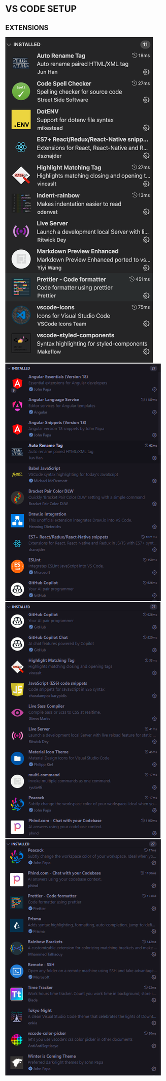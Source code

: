 # VS CODE SETUP

## EXTENSIONS

![Extensions](./extensions.png)
![Extensions-01](./ext-01.png)
![Extensions-02](./ext-02.png)
![Extensions-03](./ext-03.png)
